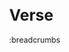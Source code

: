 # Verse

:breadcrumbs

[//]: # (TODO: Verse is a video game project; I'm planning to start from scratch with a roguelike approach when I can find the time to focus on it a bit more.)
